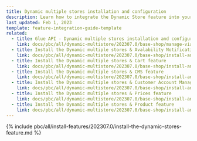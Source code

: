 ```yaml
---
title: Dynamic multiple stores installation and configuration
description: Learn how to integrate the Dynamic Store feature into your project
last_updated: Feb 1, 2023
template: feature-integration-guide-template
related:
  - title: Glue API - Dynamic multiple stores installation and configuration
    link: docs/pbc/all/dynamic-multistore/202307.0/base-shop/manage-via-glue-api/dynamic-stores-feature-integration.md
  - title: Install the Dynamic multiple stores & Avalability Notification feature
    link: docs/pbc/all/dynamic-multistore/202307.0/base-shop/install-and-upgrade/install-features/dynamic-stores-availability-notification-feature-integration.md
  - title: Install the Dynamic multiple stores & Cart feature
    link: docs/pbc/all/dynamic-multistore/202307.0/base-shop/install-and-upgrade/install-features/dynamic-stores-cart-feature-integration.md
  - title: Install the Dynamic multiple stores & CMS feature
    link: docs/pbc/all/dynamic-multistore/202307.0/base-shop/install-and-upgrade/install-features/dynamic-stores-cms-feature-integration.md
  - title: Install the Dynamic multiple stores & Customer Account Management feature
    link: docs/pbc/all/dynamic-multistore/202307.0/base-shop/install-and-upgrade/install-features/dynamic-stores-customer-account-management-feature-integration.md
  - title: Install the Dynamic multiple stores & Prices feature
    link: docs/pbc/all/dynamic-multistore/202307.0/base-shop/install-and-upgrade/install-features/dynamic-stores-prices-feature-integration.md
  - title: Install the Dynamic multiple stores & Product feature
    link: docs/pbc/all/dynamic-multistore/202307.0/base-shop/install-and-upgrade/install-features/dynamic-stores-product-feature-integration.md
---
```


{% include pbc/all/install-features/202307.0/install-the-dynamic-stores-feature.md %} <!-- To edit, see /_includes/pbc/all/install-features/202307.0/install-the-dynamic-stores-feature.md -->
